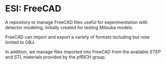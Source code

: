 # ESI: FreeCAD

A repository to manage FreeCAD files useful for experimentation with detector modeling,
initially created for testing Mitsuba models.

FreeCAD can import and export a variety of formats including but note limited to
OBJ.

In addition, we manage files imported into FreeCAD from the available _STEP_ and _STL_
materials provided by the pfRICH group.



